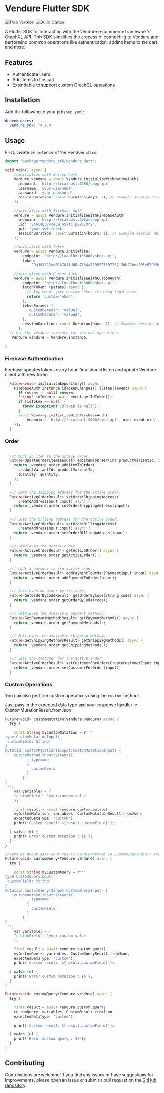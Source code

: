 # Vendure Flutter SDK

[![Pub Version](https://img.shields.io/pub/v/vendure.svg)](https://pub.dev/packages/vendure)
[![Build Status](https://github.com/your_username/vendure/workflows/CI/badge.svg)](https://github.com/arrrrny/vendure-flutter-sdk/actions)

A Flutter SDK for interacting with the Vendure e-commerce framework's GraphQL API. This SDK simplifies the process of connecting to Vendure and performing common operations like authentication, adding items to the cart, and more.

## Features

- Authenticate users
- Add items to the cart
- Extendable to support custom GraphQL operations

## Installation

Add the following to your `pubspec.yaml`:

```yaml
dependencies:
  vendure_sdk: ^0.1.0
 ``` 


## Usage 

First, create an instance of the Vendure class:


```dart
import 'package:vendure_sdk/vendure.dart';

void main() async {
    //initialize with Native Auth
    Vendure vendure = await Vendure.initializeWithNativeAuth(
      endpoint: 'http://localhost:3000/shop-api',
      username: 'your-username',
      password: 'your-password',
      sessionDuration: const Duration(days: 1), // Example session duration
    );

    //initialize with Firebase Auth
    vendure = await Vendure.initializeWithFirebaseAuth(
      endpoint: 'http://localhost:3000/shop-api',
      uid: '8o6CuL3vvceCwjnSxtCTp08vEMr2',
      jwt: 'your-jwt-token',
      sessionDuration: const Duration(hours: 1), // Example session duration
    );

    //initialize with Token
    vendure = await Vendure.initialize(
        endpoint: 'http://localhost:3000/shop-api',
        token:
            '9a3d1222ed018701fdd8a7484a7299977507787f5bb22bec898e67939ee453169f8');

    //initialize with Custom Auth
    vendure = await Vendure.initializeWithCustomAuth(
        endpoint: 'http://localhost:3000/shop-api',
        fetchToken: (params) async {
          // Implement your custom token fetching logic here
          return 'custom-token';
        },
        tokenParams: {
          'customParam1': 'value1',
          'customParam2': 'value2',
        },
        sessionDuration: const Duration(days: 1), // Example session duration
      );
  // Use the vendure instance for various operations
   Vendure vendure = Vendure.instance;

}
```
### Firebase Authentication
Firebase updates tokens every hour. You should listen and update Vendure client with new token

```dart
  Future<void> initializaRepository() async {
    FirebaseAuth.instance.idTokenChanges().listen((event) async {
      if (event == null) return;
      String? idToken = await event.getIdToken();
      if (idToken == null) {
        throw Exception('idToken is null');
      }
      await Vendure.initializeWithFirebaseAuth(
          endpoint: 'http://localhost:3000/shop-api', uid: event.uid, jwt: idToken);
    });
  }
```

### Order

```dart
  
  /// Adds an item to the active order.
  Future<UpdateOrderItemsResult> addItemToOrder(int productVariantId, int quantity) async {
    return _vendure.order.addItemToOrder(
      productVariantId: productVariantId,
      quantity: quantity,
    );
  }

  /// Sets the shipping address for the active order.
  Future<ActiveOrderResult> setOrderShippingAddress(
      CreateAddressInput input) async {
    return _vendure.order.setOrderShippingAddress(input);
  }

  /// Sets the billing address for the active order.
  Future<ActiveOrderResult> setOrderBillingAddress(
      CreateAddressInput input) async {
    return _vendure.order.setOrderBillingAddress(input);
  }

  /// Retrieves the active order.
  Future<ActiveOrderResult> getActiveOrder() async {
    return _vendure.order.getActiveOrder();
  }

  /// Adds a payment to the active order.
  Future<ActiveOrderResult> addPaymentToOrder(PaymentInput input) async {
    return _vendure.order.addPaymentToOrder(input);
  }

  /// Retrieves an order by its code.
  Future<GetOrderByCodeResult> getOrderByCode(String code) async {
    return _vendure.order.getOrderByCode(code);
  }

  /// Retrieves the available payment methods.
  Future<GetPaymentMethodsResult> getPaymentMethods() async {
    return _vendure.order.getPaymentMethods();
  }

  /// Retrieves the available shipping methods.
  Future<GetShippingMethodsResult> getShippingMethods() async {
    return _vendure.order.getShippingMethods();
  }

  /// Sets the customer for the active order.
  Future<ActiveOrderResult> setCustomerForOrder(CreateCustomerInput input) async {
    return _vendure.order.setCustomerForOrder(input);
  }

```

### Custom Operations
You can also perform custom operations using the `custom` method:

Just pass in the expected data type and your response handler ie 
CustomMutationResult.fromJson
```dart
Future<void> customMutation(Vendure vendure) async {
  try {

    const String myCustomMutation = r'''
type CustomMutationInput{
 customField: String!
}
mutation CustomMutation($input:CustomMutationInput) {
    customMethod(input:$input){
          __typename
          {
            customField
          }
        }
}
''';
    var variables = {
    "customField": 'your-custom-value'
    };

    final result = await vendure.custom.mutate(
    myCustomMutation, variables, CustomMutationResult.fromJson,
    expectedDataType: 'custom');
    print('Custom result: ${result.customField}');

  } catch (e) {
    print('Error custom mutation : $e');
  }
}

//same as above pass your result handlerMethod ie CustomQueryResult.fromJson
Future<void> customQuery(Vendure vendure) async {
  try {

    const String myCustomQuery = r'''
type CustomQueryInput{
 customField: String!
}
mutation CustomQuery($input:CustomQueryInput) {
    customMethod(input:$input){
          __typename
          {
            customField
          }
        }
}
''';
    var variables = {
    "customField": 'your-custom-value'
    };

    final result = await vendure.custom.query(
    myCustomQuery, variables, CustomQueryResult.fromJson,
    expectedDataType: 'custom');
    print('Custom result: ${result.customField}');

  } catch (e) {
    print('Error custom mutation : $e');
  }
}

Future<void> customQuery(Vendure vendure) async {
  try {

    final result = await vendure.custom.query(
    customQuery, variables, CustomResult.fromJson,
    expectedDataType: 'custom');

    print('Custom result: ${result.customField}');

  } catch (e) {
    print('Error custom query : $e');
  }
}
```

## Contributing

Contributions are welcome! If you find any issues or have suggestions for improvements, please open an issue or submit a pull request on the [GitHub repository](https://github.com/arrrrny/vendure-flutter-sdk).
